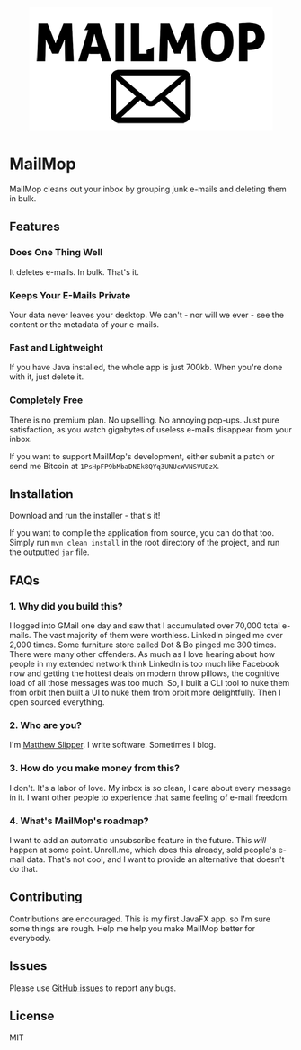 <p align="center">
	<img src="./docs/images/logo.png" />
</p>

# MailMop

MailMop cleans out your inbox by grouping junk e-mails and deleting them in bulk.

## Features

### Does One Thing Well

It deletes e-mails. In bulk. That's it.

### Keeps Your E-Mails Private

Your data never leaves your desktop. We can't - nor will we ever - see the content or the metadata of your e-mails.

### Fast and Lightweight

If you have Java installed, the whole app is just 700kb. When you're done with it, just delete it.

### Completely Free

There is no premium plan. No upselling. No annoying pop-ups. Just pure satisfaction, as you watch gigabytes of useless e-mails disappear from your inbox.

If you want to support MailMop's development, either submit a patch or send me Bitcoin at `1PsHpFP9bMbaDNEk8QYq3UNUcWVNSVUDzX`.

## Installation

Download and run the installer - that's it!

If you want to compile the application from source, you can do that too. Simply run `mvn clean install` in the root directory of the project, and run the outputted `jar` file.

## FAQs

### 1. Why did you build this?

I logged into GMail one day and saw that I accumulated over 70,000 total e-mails. The vast majority of them were worthless. LinkedIn pinged me over 2,000 times. Some furniture store called Dot & Bo pinged me 300 times. There were many other offenders. As much as I love hearing about how people in my extended network think LinkedIn is too much like Facebook now and getting the hottest deals on modern throw pillows, the cognitive load of all those messages was too much. So, I built a CLI tool to nuke them from orbit then built a UI to nuke them from orbit more delightfully. Then I open sourced everything.

### 2. Who are you?

I'm [Matthew Slipper](https://www.matthewslipper.com). I write software. Sometimes I blog.

### 3. How do you make money from this?

I don't. It's a labor of love. My inbox is so clean, I care about every message in it. I want other people to experience that same feeling of e-mail freedom.

### 4. What's MailMop's roadmap?

I want to add an automatic unsubscribe feature in the future. This *will* happen at some point. Unroll.me, which does this already, sold people's e-mail data. That's not cool, and I want to provide an alternative that doesn't do that.

## Contributing

Contributions are encouraged. This is my first JavaFX app, so I'm sure some things are rough. Help me help you make MailMop better for everybody.

## Issues

Please use [GitHub issues](https://github.com/mslipper/mailmop/issues) to report any bugs.

## License

MIT